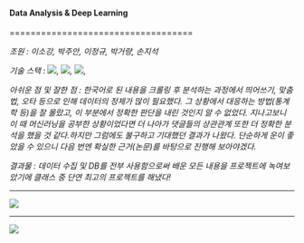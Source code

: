 #### Data Analysis & Deep Learning

===================================

*조원 : 이소강, 박주안, 이정규, 박거량, 손지석*

*기술 스택 : <img src="https://img.shields.io/badge/Python-E34F26?style=for-the-badge&logo=python&logoColor=white">, <img src="https://img.shields.io/badge/TensorFlow-E34F26?style=for-the-badge&logo=TensorFlow&logoColor=white">, <img src="https://img.shields.io/badge/Selenium-E34F26?style=for-the-badge&logo=Selenium&logoColor=white">,*

*아쉬운 점 및 잘한 점 : 한국어로 된 내용을 크롤링 후 분석하는 과정에서 띄어쓰기, 맞춤법, 오타 등으로 인해 데이터의 정제가 많이 필요했다. 그 상황에서 대응하는 방법(통계학 등)을 잘 몰랐고, 이 부분에서 정확한 판단을 내린 것인지 알 수 없었다. 지나고보니 이 때 머신러닝을 공부한 상황이었다면 더 나아가 댓글들의 상관관계 또한 더 정확한 분석을 했을 것 같다.하지만 그럼에도 불구하고 기대했던 결과가 나왔다. 단순하게 운이 좋았을 수 있으니 다음 번엔 확실한 근거(논문)를 바탕으로 진행해 보아야겠다.*

*결과물 : 데이터 수집 및 DB를 전부 사용함으로써 배운 모든 내용을 프로젝트에 녹여보았기에 클래스 중 단연 최고의 프로젝트를 해냈다!*

----------------------------------------------------------------------------------------------------------------------

<img src="https://user-images.githubusercontent.com/111858761/217174499-c312cfd1-4fd0-4fa6-9879-61f0db0c81ba.png">

-----------------------------------------------------------------------------------------------------------------------

<img src="https://user-images.githubusercontent.com/111858761/217174220-5dea21c8-bbb3-4647-8f1e-a13b941a7c33.png">
